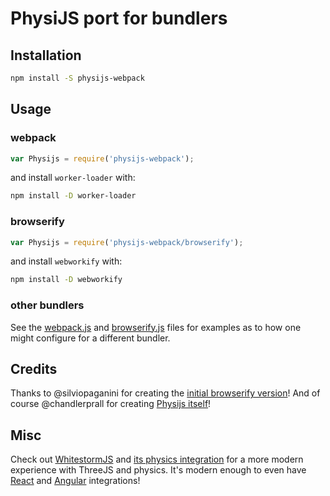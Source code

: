 # PhysiJS port for bundlers

## Installation

```bash
npm install -S physijs-webpack
```

## Usage

### webpack

```javascript
var Physijs = require('physijs-webpack');
```

and install `worker-loader` with:

```bash
npm install -D worker-loader
```

### browserify

```javascript
var Physijs = require('physijs-webpack/browserify');
```

and install `webworkify` with:

```bash
npm install -D webworkify
```

### other bundlers

See the [webpack.js](webpack.js) and [browserify.js](browserify.js) files for examples as to how one might configure for a different bundler.

## Credits

Thanks to @silviopaganini for creating the [initial browserify version](https://github.com/silviopaganini/physijs-browserify)!
And of course @chandlerprall for creating [Physijs itself](https://github.com/chandlerprall/Physijs)!

## Misc

Check out [WhitestormJS](https://github.com/WhitestormJS/whs.js) and [its physics integration](https://github.com/WhitestormJS/physics-module-ammonext) for a more modern experience with ThreeJS and physics.
It's modern enough to even have [React](https://github.com/WhitestormJS/react-whs) and [Angular](https://github.com/WhitestormJS/ngx-whs) integrations!

